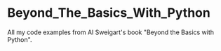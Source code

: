 # Beyond_The_Basics_With_Python
All my code examples from Al Sweigart's book "Beyond the Basics with Python".
